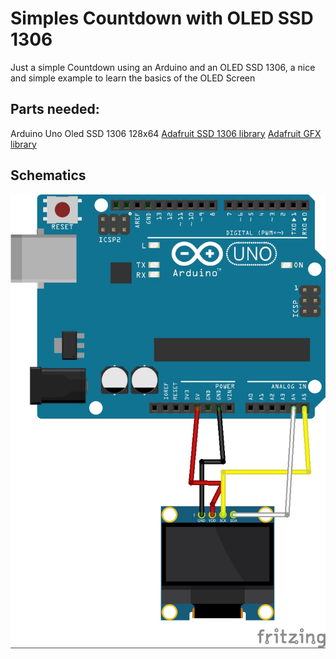 # Simples Countdown with OLED SSD 1306
Just a simple Countdown using an Arduino and an OLED SSD 1306, a nice and simple example to learn the basics of the OLED Screen

## Parts needed:
  Arduino Uno
  Oled SSD 1306 128x64
  [Adafruit SSD 1306 library](https://github.com/adafruit/Adafruit_SSD1306)
  [Adafruit GFX library](https://github.com/adafruit/Adafruit-GFX-Library)

## Schematics
![alt text](https://github.com/VilhenaChen/Simple-Countdown-SSD-1306/blob/master/schematics/Schematics.jpg)
